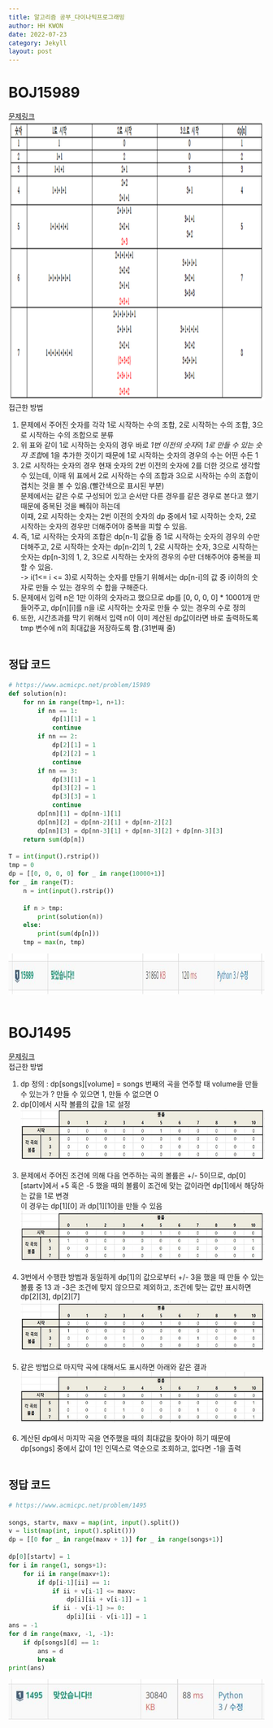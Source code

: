 ```yaml
---
title: 알고리즘 공부_다이나믹프로그래밍
author: HH KWON
date: 2022-07-23
category: Jekyll
layout: post
---
```


# BOJ15989
[문제링크](https://www.acmicpc.net/problem/15989 "문제 링크")<br>
<img src="../gitbook/images/c15989.png" width="1200" height="550"><br>
접근한 방법<br>
1. 문제에서 주어진 숫자를 각각 1로 시작하는 수의 조합, 2로 시작하는 수의 조합, 3으로 시작하는 수의 조합으로 분류
2. 위 표와 같이 1로 시작하는 숫자의 경우 바로 *1번 이전의 숫자*의 *1로 만들 수 있는 숫자 조합*에 1을 추가한 것이기 때문에 1로 시작하는 숫자의 경우의 수는 어떤 수든 1
3. 2로 시작하는 숫자의 경우 현재 숫자의 2번 이전의 숫자에 2를 더한 것으로 생각할 수 있는데, 이때 위 표에서 2로 시작하는 수의 조합과 3으로 시작하는 수의 조합이 겹치는 것을 볼 수 있음.(빨간색으로 표시된 부분)<br>
   문제에서는 같은 수로 구성되어 있고 순서만 다른 경우를 같은 경우로 본다고 했기 때문에 중복된 것을 빼줘야 하는데<br>
   이때, 2로 시작하는 숫자는 2번 이전의 숫자의 dp 중에서 1로 시작하는 숫자, 2로 시작하는 숫자의 경우만 더해주어야 중복을 피할 수 있음.
4. 즉, 1로 시작하는 숫자의 조합은 dp[n-1] 값들 중 1로 시작하는 숫자의 경우의 수만 더해주고, 2로 시작하는 숫자는 dp[n-2]의 1, 2로 시작하는 숫자, 3으로 시작하는 숫자는 dp[n-3]의 1, 2, 3으로 시작하는 숫자의 경우의 수만 더해주어야 중복을 피할 수 있음.<br>
   -> i(1<= i <= 3)로 시작하는 숫자를 만들기 위해서는 dp[n-i]의 값 중 i이하의 숫자로 만들 수 있는 경우의 수 합을 구해준다.
5. 문제에서 입력 n은 1만 이하의 숫자라고 했으므로 dp를 [0, 0, 0, 0] * 10001개 만들어주고, dp[n][i]를 n을 i로 시작하는 숫자로 만들 수 있는 경우의 수로 정의
6. 또한, 시간초과를 막기 위해서 입력 n이 이미 계산된 dp값이라면 바로 출력하도록 tmp 변수에 n의 최대값을 저장하도록 함.(31번째 줄)<br><br>
## 정답 코드

```python
# https://www.acmicpc.net/problem/15989
def solution(n):
    for nn in range(tmp+1, n+1):
        if nn == 1:
            dp[1][1] = 1
            continue
        if nn == 2:
            dp[2][1] = 1
            dp[2][2] = 1
            continue
        if nn == 3:
            dp[3][1] = 1
            dp[3][2] = 1
            dp[3][3] = 1
            continue
        dp[nn][1] = dp[nn-1][1]
        dp[nn][2] = dp[nn-2][1] + dp[nn-2][2]
        dp[nn][3] = dp[nn-3][1] + dp[nn-3][2] + dp[nn-3][3]
    return sum(dp[n])

T = int(input().rstrip())
tmp = 0
dp = [[0, 0, 0, 0] for _ in range(10000+1)]
for _ in range(T):
    n = int(input().rstrip())

    if n > tmp:
        print(solution(n))
    else:
        print(sum(dp[n]))
    tmp = max(n, tmp)
```

<img src="../gitbook/images/c15989.JPG" width="700" height="80"><br><br>


# BOJ1495
[문제링크](https://www.acmicpc.net/problem/1495 "문제 링크")<br>
접근한 방법<br>
1. dp 정의 : dp[songs][volume] = songs 번째의 곡을 연주할 때 volume을 만들 수 있는가 ? 만들 수 있으면 1, 만들 수 없으면 0
2. dp[0]에서 시작 볼륨의 값을 1로 설정<br>
   <img src="../gitbook/images/c1495_1.JPG" width="500" height="100"><br><br>
3. 문제에서 주어진 조건에 의해 다음 연주하는 곡의 볼륨은 +/- 5이므로, dp[0][startv]에서 +5 혹은 -5 했을 때의 볼륨이 조건에 맞는 값이라면 dp[1]에서 해당하는 값을 1로 변경<br>
   이 경우는 dp[1][0] 과 dp[1][10]을 만들 수 있음<br>
   <img src="../gitbook/images/c1495_2.JPG" width="500" height="100"><br><br>
4. 3번에서 수행한 방법과 동일하게 dp[1]의 값으로부터 +/- 3을 했을 때 만들 수 있는 볼륨 중 13 과 -3은 조건에 맞지 않으므로 제외하고, 조건에 맞는 값만 표시하면 dp[2][3], dp[2][7]<br>
   <img src="../gitbook/images/c1495_3.JPG" width="500" height="100"><br><br>
5. 같은 방법으로 마지막 곡에 대해서도 표시하면 아래와 같은 결과<br>
   <img src="../gitbook/images/c1495_4.JPG" width="500" height="100"><br><br>
6. 계산된 dp에서 마지막 곡을 연주했을 때의 최대값을 찾아야 하기 때문에 dp[songs] 중에서 값이 1인 인덱스로 역순으로 조회하고, 없다면 -1을 출력<br><br>
## 정답 코드

```python
# https://www.acmicpc.net/problem/1495

songs, startv, maxv = map(int, input().split())
v = list(map(int, input().split()))
dp = [[0 for _ in range(maxv + 1)] for _ in range(songs+1)]

dp[0][startv] = 1
for i in range(1, songs+1):
    for ii in range(maxv+1):
        if dp[i-1][ii] == 1:
            if ii + v[i-1] <= maxv:
                dp[i][ii + v[i-1]] = 1
            if ii - v[i-1] >= 0:
                dp[i][ii - v[i-1]] = 1
ans = -1
for d in range(maxv, -1, -1):
    if dp[songs][d] == 1:
        ans = d
        break
print(ans)
```

<img src="../gitbook/images/c1495.JPG" width="700" height="80"><br><br>